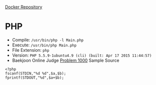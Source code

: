 [Docker Repository](https://registry.hub.docker.com/u/baekjoon/onlinejudge-php)

# PHP

* Compile: `/usr/bin/php -l Main.php`
* Execute: `/usr/bin/php Main.php`
* File Extension: `php`
* Version: `PHP 5.5.9-1ubuntu4.9 (cli) (built: Apr 17 2015 11:44:57)`
* Baekjoon Online Judge [Problem 1000](https://www.acmicpc.net/problem/1000) Sample Source
````
<?php
fscanf(STDIN,"%d %d",$a,$b);
fprintf(STDOUT,"%d",$a+$b);
````


